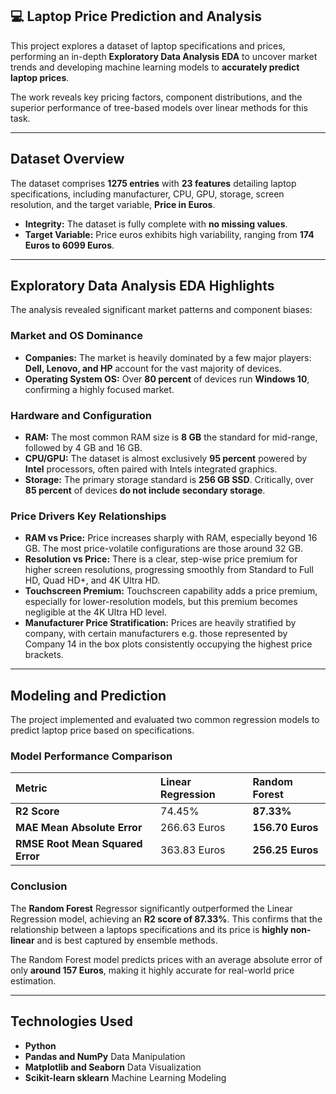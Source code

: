 ## 💻 Laptop Price Prediction and Analysis

This project explores a dataset of laptop specifications and prices, performing an in-depth **Exploratory Data Analysis EDA** to uncover market trends and developing machine learning models to **accurately predict laptop prices**.

The work reveals key pricing factors, component distributions, and the superior performance of tree-based models over linear methods for this task.

***

## Dataset Overview

The dataset comprises **1275 entries** with **23 features** detailing laptop specifications, including manufacturer, CPU, GPU, storage, screen resolution, and the target variable, **Price in Euros**.

* **Integrity:** The dataset is fully complete with **no missing values**.
* **Target Variable:** Price euros exhibits high variability, ranging from **174 Euros to 6099 Euros**.

***

## Exploratory Data Analysis EDA Highlights

The analysis revealed significant market patterns and component biases:

### Market and OS Dominance
* **Companies:** The market is heavily dominated by a few major players: **Dell, Lenovo, and HP** account for the vast majority of devices.
* **Operating System OS:** Over **80 percent** of devices run **Windows 10**, confirming a highly focused market.

### Hardware and Configuration
* **RAM:** The most common RAM size is **8 GB** the standard for mid-range, followed by 4 GB and 16 GB.
* **CPU/GPU:** The dataset is almost exclusively **95 percent** powered by **Intel** processors, often paired with Intels integrated graphics.
* **Storage:** The primary storage standard is **256 GB SSD**. Critically, over **85 percent** of devices **do not include secondary storage**.

### Price Drivers Key Relationships
* **RAM vs Price:** Price increases sharply with RAM, especially beyond 16 GB. The most price-volatile configurations are those around 32 GB.
* **Resolution vs Price:** There is a clear, step-wise price premium for higher screen resolutions, progressing smoothly from Standard to Full HD, Quad HD+, and 4K Ultra HD.
* **Touchscreen Premium:** Touchscreen capability adds a price premium, especially for lower-resolution models, but this premium becomes negligible at the 4K Ultra HD level.
* **Manufacturer Price Stratification:** Prices are heavily stratified by company, with certain manufacturers e.g. those represented by Company 14 in the box plots consistently occupying the highest price brackets.

***

## Modeling and Prediction

The project implemented and evaluated two common regression models to predict laptop price based on specifications.

### Model Performance Comparison

| Metric | Linear Regression | **Random Forest** |
| :--- | :--- | :--- |
| **R2 Score** | $74.45\%$ | **$87.33\%$** |
| **MAE Mean Absolute Error** | $266.63$ Euros | **$156.70$ Euros** |
| **RMSE Root Mean Squared Error** | $363.83$ Euros | **$256.25$ Euros** |

### Conclusion

The **Random Forest** Regressor significantly outperformed the Linear Regression model, achieving an **R2 score of $87.33\%$**. This confirms that the relationship between a laptops specifications and its price is **highly non-linear** and is best captured by ensemble methods.

The Random Forest model predicts prices with an average absolute error of only **around 157 Euros**, making it highly accurate for real-world price estimation.

***

## Technologies Used

* **Python**
* **Pandas and NumPy** Data Manipulation
* **Matplotlib and Seaborn** Data Visualization
* **Scikit-learn sklearn** Machine Learning Modeling
